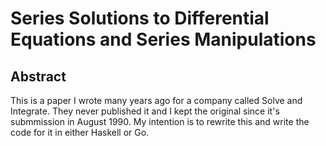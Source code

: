 # Series Solutions to Differential Equations and Series Manipulations
## Abstract
This is a paper I wrote many years ago for a company called Solve and Integrate. They never published it 
and I kept the original since it's submmission in August 1990. My intention is to rewrite this and write the
code for it in either Haskell or Go.
